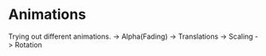 # Animations
Trying out different animations.
-> Alpha(Fading)
-> Translations
-> Scaling
-> Rotation

